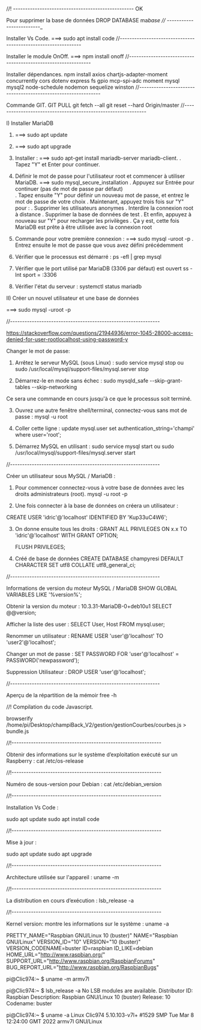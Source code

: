 //! --------------------------------------------------
OK

Pour supprimer la base de données
DROP DATABASE ma*base
//* -------------------------\_

Installer Vs Code.
===> sudo apt install code
//--------------------------------------------------------------

Installer le module OnOff.
===> npm install onoff
//--------------------------------------------------------------

Installer dépendances.
npm install axios chartjs-adapter-moment concurrently cors dotenv express fs gpio mcp-spi-adc moment mysql mysql2 node-schedule nodemon sequelize winston
//--------------------------------------------------------------

Commande GIT.
GIT PULL
git fetch --all
git reset --hard Origin/master
//--------------------------------------------------------------

I) Installer MariaDB

1. ===> sudo apt update

2. ===> sudo apt upgrade

3. Installer :
   ===> sudo apt-get install mariadb-server mariadb-client.
   . Tapez "Y" et Enter pour continuer.

4. Définir le mot de passe pour l'utilisateur root et commencer à utiliser MariaDB.
   ===> sudo mysql_secure_installation
   . Appuyez sur Entrée pour continuer (pas de mot de passe par défaut)  
   . Tapez ensuite "Y" pour définir un nouveau mot de passe, et entrez le mot de passe de votre choix
   . Maintenant, appuyez trois fois sur "Y" pour :
   . Supprimer les utilisateurs anonymes
   . Interdire la connexion root à distance
   . Supprimer la base de données de test
   . Et enfin, appuyez à nouveau sur "Y" pour recharger les privilèges
   . Ça y est, cette fois MariaDB est prête à être utilisée avec la connexion root

5. Commande pour votre première connexion :
   ===> sudo mysql -uroot -p
   . Entrez ensuite le mot de passe que vous avez défini précédemment

6. Vérifier que le processus est démarré :
   ps -efl | grep mysql

7. Vérifier que le port utilisé par MariaDB (3306 par défaut) est ouvert
   ss -lnt sport = :3306

8. Vérifier l'état du serveur :
   systemctl status mariadb

II) Créer un nouvel utilisateur et une base de données

===> sudo mysql -uroot -p

//--------------------------------------------------------------

https://stackoverflow.com/questions/21944936/error-1045-28000-access-denied-for-user-rootlocalhost-using-password-y

Changer le mot de passe:

1. Arrêtez le serveur MySQL (sous Linux) :
   sudo service mysql stop
   ou
   sudo /usr/local/mysql/support-files/mysql.server stop

2. Démarrez-le en mode sans échec :
   sudo mysqld_safe --skip-grant-tables --skip-networking

Ce sera une commande en cours jusqu'à ce que le processus soit terminé.

3. Ouvrez une autre fenêtre shell/terminal, connectez-vous sans mot de passe :
   mysql -u root

4. Coller cette ligne :
   update mysql.user set authentication_string='champi' where user='root';

5. Démarrez MySQL en utilisant :
   sudo service mysql start
   ou
   sudo /usr/local/mysql/support-files/mysql.server start

//--------------------------------------------------------------

Créer un utilisateur sous MySQL / MariaDB :

1. Pour commencer connectez-vous à votre base de données avec les droits administrateurs (root).
   mysql -u root -p

2. Une fois connecter à la base de données on créera un utilisateur :

CREATE USER 'idric'@'localhost' IDENTIFIED BY 'Kup33uC4W6';

3. On donne ensuite tous les droits :
   GRANT ALL PRIVILEGES ON x.x TO 'idric'@'localhost' WITH GRANT OPTION;

   FLUSH PRIVILEGES;

4. Créé de base de données
   CREATE DATABASE champyresi DEFAULT CHARACTER SET utf8 COLLATE utf8_general_ci;

//--------------------------------------------------------------

Informations de version du moteur MySQL / MariaDB
SHOW GLOBAL VARIABLES LIKE '%version%';

Obtenir la version du moteur : 10.3.31-MariaDB-0+deb10u1
SELECT @@version;

Afficher la liste des user :
SELECT User, Host FROM mysql.user;

Renommer un utilisateur :
RENAME USER 'user'@'localhost' TO 'user2'@'localhost';

Changer un mot de passe :
SET PASSWORD FOR 'user'@'localhost' = PASSWORD('newpassword');

Suppression Utilisateur :
DROP USER 'user'@'localhost';

//--------------------------------------------------------------

Aperçu de la répartition de la mémoir
free -h

//! Compilation du code Javascript.

browserify /home/pi/Desktop/champiBack_V2/gestion/gestionCourbes/courbes.js > bundle.js

//!--------------------------------------------------------------

Obtenir des informations sur le système d’exploitation exécuté sur un Raspberry : cat /etc/os-release

//!--------------------------------------------------------------

Numéro de sous-version pour Debian : cat /etc/debian_version

//!--------------------------------------------------------------

Installation Vs Code :

sudo apt update
sudo apt install code

//!--------------------------------------------------------------

Mise à jour :

sudo apt update
sudo apt upgrade

//!--------------------------------------------------------------

Architecture utilisée sur l'appareil : uname -m

//!--------------------------------------------------------------

La distribution en cours d’exécution : lsb_release -a

//!--------------------------------------------------------------

Kernel version: montre les informations sur le système : uname -a

PRETTY_NAME="Raspbian GNU/Linux 10 (buster)"
NAME="Raspbian GNU/Linux"
VERSION_ID="10"
VERSION="10 (buster)"
VERSION_CODENAME=buster
ID=raspbian
ID_LIKE=debian
HOME_URL="http://www.raspbian.org/"
SUPPORT_URL="http://www.raspbian.org/RaspbianForums"
BUG_REPORT_URL="http://www.raspbian.org/RaspbianBugs"

pi@Clic974:~ $ uname -m
armv7l

pi@Clic974:~ $ lsb_release -a
No LSB modules are available.
Distributor ID: Raspbian
Description: Raspbian GNU/Linux 10 (buster)
Release: 10
Codename: buster

pi@Clic974:~ $ uname -a
Linux Clic974 5.10.103-v7l+ #1529 SMP Tue Mar 8 12:24:00 GMT 2022 armv7l GNU/Linux
